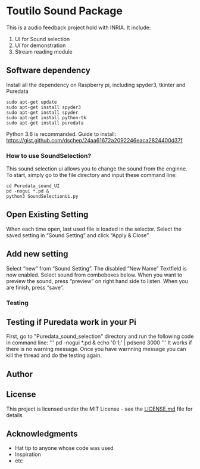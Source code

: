 # Toutilo Sound Package
This is a audio feedback project hold with INRIA. It include:
1. UI for Sound selection
2. UI for demonstration
3. Stream reading module

## Software dependency
Install all the dependency on Raspberry pi, including spyder3, tkinter and Puredata
```
sudo apt-get update
sudo apt-get install spyder3
sudo apt-get install spyder
sudo apt-get install python-tk
sudo apt-get install puredata

```
Python 3.6 is recommanded.
Guide to install: https://gist.github.com/dschep/24aa61672a2092246eaca2824400d37f

### How to use SoundSelection?
This sound selection ui allows you to change the sound from the enginne.
To start, simply go to the file directory and input these command line:

```
cd Puredata_sound_UI
pd -nogui *.pd &
python3 SoundSelectionUi.py
```



## Open Existing Setting
When each time open, last used file is loaded in the selector.
Select the saved setting in “Sound Setting” and click “Apply & Close”



## Add new setting

Select “new” from “Sound Setting”. The disabled “New Name” Textfield is now enabled. Select sound from comboboxes below. 
When you want to preview the sound, press “preview” on right hand side to listen.
When you are finish, press “save”.


### Testing
## Testing if Puredata work in your Pi
First, go to "Puredata_sound_selection" directory and run the following code in command line:
'''
pd -nogui *.pd &
echo '0 1;' | pdsend 3000
'''
It works if there is no warning message. Once you have warnning message you can kill the thread and do the testing again.

## Author
## License

This project is licensed under the MIT License - see the [LICENSE.md](LICENSE.md) file for details

## Acknowledgments

* Hat tip to anyone whose code was used
* Inspiration
* etc
